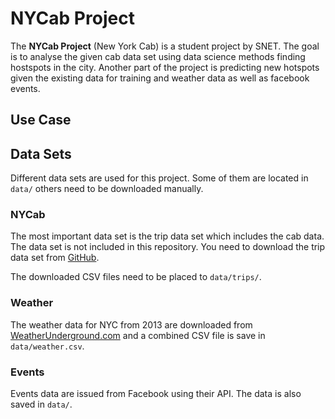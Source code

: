 # NYCab Project

The **NYCab Project** (New York Cab) is a student project by SNET. The goal is to analyse the given cab data set using
data science methods finding hostspots in the city. Another part of the project is predicting new hotspots given the
existing data for training and weather data as well as facebook events.

## Use Case

## Data Sets

Different data sets are used for this project. Some of them are located in `data/` others need to be downloaded
manually.

### NYCab

The most important data set is the trip data set which includes the cab data. The data set is not included in this
repository. You need to download the trip data set from [GitHub](http://www.andresmh.com/nyctaxitrips/).

The downloaded CSV files need to be placed to `data/trips/`.

### Weather

The weather data for NYC from 2013 are downloaded from [WeatherUnderground.com](http://weatherunderground.com) and a
combined CSV file is save in `data/weather.csv`.

### Events

Events data are issued from Facebook using their API. The data is also saved in `data/`.
